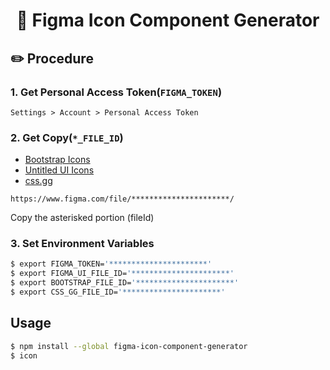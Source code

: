 <h1 align="center">🎨 Figma Icon Component Generator</h1>

## ✏️ Procedure

### 1. Get Personal Access Token(`FIGMA_TOKEN`)

`Settings > Account > Personal Access Token`

### 2. Get Copy(`*_FILE_ID`)

- [Bootstrap Icons](https://www.figma.com/community/file/1042482994486402696)
- [Untitled UI Icons](https://www.figma.com/community/file/1114001199549197320)
- [css.gg](https://www.figma.com/community/file/834587122842084475)

```
https://www.figma.com/file/**********************/
```

Copy the asterisked portion (fileId)

### 3. Set Environment Variables

```zsh
$ export FIGMA_TOKEN='**********************'
$ export FIGMA_UI_FILE_ID='**********************'
$ export BOOTSTRAP_FILE_ID='**********************'
$ export CSS_GG_FILE_ID='**********************'
```

## Usage

```zsh
$ npm install --global figma-icon-component-generator
$ icon
```
